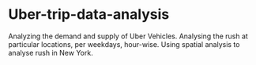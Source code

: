 # Uber-trip-data-analysis
Analyzing the demand and supply of Uber Vehicles. 
Analysing the rush at particular locations, per weekdays,  hour-wise. Using spatial analysis to analyse rush in New York. 
